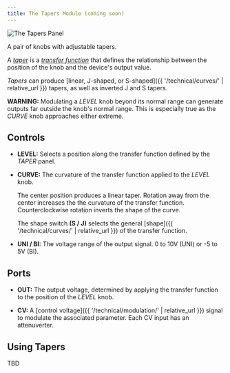 ```yaml
---
title: The Tapers Module (coming soon)
---
```

<img class="panel" src="panel.svg" alt="The Tapers Panel" />

A pair of knobs with adjustable tapers.

A
_[taper](https://en.wikipedia.org/wiki/Potentiometer#Resistance–position_relationship:_"taper")_
is a
_[transfer function](https://en.wikipedia.org/wiki/Transfer_function)_
that defines the relationship
between the position of the knob
and the device's output value.

_Tapers_ can produce
[linear, J-shaped, or S-shaped]({{ '/technical/curves/' | relative_url }})
tapers,
as well as inverted J and S tapers.

**WARNING:**
Modulating a _LEVEL_ knob beyond its normal range can generate outputs far
outside the knob's normal range.  This is especially true as the _CURVE_ knob
approaches either extreme.

## Controls
- **LEVEL:**
    Selects a position
    along the transfer function
    defined by the _TAPER_ panel.

- **CURVE:**
    The curvature
    of the transfer function
    applied to the _LEVEL_ knob.

    The center position
    produces a linear taper.
    Rotation away from the center
    increases the the curvature of the transfer function.
    Counterclockwise rotation
    inverts the shape of the curve.

    The shape switch **(S / J)**
    selects the general [shape]({{ '/technical/curves/' | relative_url }})
    of the transfer function.

- **UNI / BI:**
    The voltage range of the output signal.
    0 to 10V (UNI)
    or -5 to 5V (BI).

## Ports
- **OUT:**
    The output voltage,
    determined by applying the transfer function
    to the position of the _LEVEL_ knob.

- **CV:**
    A [control voltage]({{ '/technical/modulation/' | relative_url }}) signal
    to modulate the associated parameter. Each CV input has an attenuverter.

## Using Tapers

TBD
